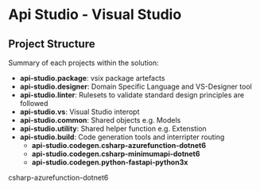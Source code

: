 # Api Studio - Visual Studio

## Project Structure

Summary of each projects within the solution:

- **api-studio.package**: vsix package artefacts
- **api-studio.designer**: Domain Specific Language and VS-Designer tool
- **api-studio.linter**: Rulesets to validate standard design principles are followed
- **api-studio.vs**: Visual Studio interopt
- **api-studio.common**: Shared objects e.g. Models
- **api-studio.utility**: Shared helper function e.g. Extenstion
- **api-studio.build**: Code generation tools and interripter routing
  - **api-studio.codegen.csharp-azurefunction-dotnet6**
  - **api-studio.codegen.csharp-minimumapi-dotnet6**
  - **api-studio.codegen.python-fastapi-python3x**


csharp-azurefunction-dotnet6


